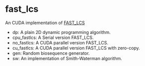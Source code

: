 # fast_lcs

An CUDA implementation of [FAST_LCS](https://scholar.google.com/scholar?q=A+fast+parallel+algorithm+for+finding+the+longest+common+sequence+of+multiple+biosequences&hl=zh-CN&as_sdt=0&as_vis=1&oi=scholart)

* dp: A plain 2D dynamic programming algorithm.
* cpu_fastlcs: A Serial version FAST_LCS.
* no_fastlcs: A CUDA parallel version FAST_LCS.
* cu_fastlcs: A CUDA parallel version FAST_LCS with zero-copy.
* gen: Random biosequence generator.
* sw: An implementation of Smith-Waterman algorithm.
